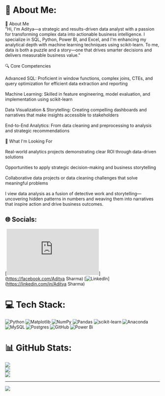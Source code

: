 # 💫 About Me:
💫 About Me<br>"Hi, I'm Aditya—a strategic and results-driven data analyst with a passion for transforming complex data into actionable business intelligence. I specialize in SQL, Python, Power BI, and Excel, and I'm enhancing my analytical depth with machine learning techniques using scikit-learn. To me, data is both a puzzle and a story—one that drives smarter decisions and delivers measurable business value."<br><br>🔍 Core Competencies<br><br>Advanced SQL: Proficient in window functions, complex joins, CTEs, and query optimization for efficient data extraction and reporting<br><br>Machine Learning: Skilled in feature engineering, model evaluation, and implementation using scikit-learn<br><br>Data Visualization & Storytelling: Creating compelling dashboards and narratives that make insights accessible to stakeholders<br><br>End-to-End Analytics: From data cleaning and preprocessing to analysis and strategic recommendations<br><br>🚀 What I'm Looking For<br><br>Real-world analytics projects demonstrating clear ROI through data-driven solutions<br><br>Opportunities to apply strategic decision-making and business storytelling<br><br>Collaborative data projects or data cleaning challenges that solve meaningful problems<br><br>I view data analysis as a fusion of detective work and storytelling—uncovering hidden patterns in numbers and weaving them into narratives that inspire action and drive business outcomes.<br>


## 🌐 Socials:
[![Facebook](https://www.facebook.com/profile.php?id=100085382432787)](https://facebook.com/Aditya Sharma) [![LinkedIn](https://www.linkedin.com/in/aditya-sharma-9b6588286/)](https://linkedin.com/in/Aditya Sharma) 

# 💻 Tech Stack:
![Python](https://img.shields.io/badge/python-3670A0?style=flat&logo=python&logoColor=ffdd54) ![Matplotlib](https://img.shields.io/badge/Matplotlib-%23ffffff.svg?style=flat&logo=Matplotlib&logoColor=black) ![NumPy](https://img.shields.io/badge/numpy-%23013243.svg?style=flat&logo=numpy&logoColor=white) ![Pandas](https://img.shields.io/badge/pandas-%23150458.svg?style=flat&logo=pandas&logoColor=white) ![scikit-learn](https://img.shields.io/badge/scikit--learn-%23F7931E.svg?style=flat&logo=scikit-learn&logoColor=white) ![Anaconda](https://img.shields.io/badge/Anaconda-%2344A833.svg?style=flat&logo=anaconda&logoColor=white) ![MySQL](https://img.shields.io/badge/mysql-4479A1.svg?style=flat&logo=mysql&logoColor=white) ![Postgres](https://img.shields.io/badge/postgres-%23316192.svg?style=flat&logo=postgresql&logoColor=white) ![GitHub](https://img.shields.io/badge/github-%23121011.svg?style=flat&logo=github&logoColor=white) ![Power Bi](https://img.shields.io/badge/power_bi-F2C811?style=flat&logo=powerbi&logoColor=black)
# 📊 GitHub Stats:
![](https://github-readme-stats.vercel.app/api?username=aditya-datahub&theme=dark&hide_border=false&include_all_commits=false&count_private=false)<br/>
![](https://nirzak-streak-stats.vercel.app/?user=aditya-datahub&theme=dark&hide_border=false)<br/>
![](https://github-readme-stats.vercel.app/api/top-langs/?username=aditya-datahub&theme=dark&hide_border=false&include_all_commits=false&count_private=false&layout=compact)

---
[![](https://visitcount.itsvg.in/api?id=aditya-datahub&icon=2&color=0)](https://visitcount.itsvg.in)

<!-- Proudly created with GPRM ( https://gprm.itsvg.in ) -->
